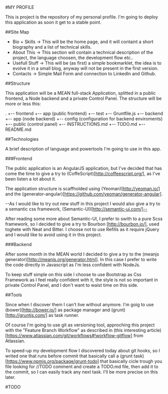 #MY PROFILE

This is project is the repository of my personal profile. I'm going to deploy this application as soon it get to a stable point.

##Site Map

- Bio + Skills -> This will be the home page, and it will containt a short biography and a list of technical skills.
- About This -> This section will contain a technical description of the project, the language choosen, the development flow etc..
- Usefull Stuff -> This will be (as first) a simple bookmarklet, the idea is to evolve it in a small blog, anyway will not be present in the first version.
- Contacts -> Simple Mail Form and connection to LinkedIn and Github.

##Structure

This application will be a MEAN full-stack Application, splitted in a public frontend, a Node backend and a private Control Panel. The structure will be more or less this:

.
+-- frontend
    +-- app (public frontend)
    +-- test
    +-- Gruntfile.js
+-- backend
    +-- app (node backend)
    +-- config (configuration for backend enviroments)
    +-- public (control panel)
+-- INSTRUCTIONS.md
+-- TODO.md
+-- README.md

##Technologies

A brief description of language and powertools I'm going to use in this app.

###Frontend

The public application is an AngularJS application, but I've decided that has come the time to give a try to (CoffeScript)[http://coffeescript.org/], as I've been listen a lot about it.

The application structure is scaffholded using (Yeoman)[http://yeoman.io/] and the (generator-angular)[https://github.com/yeoman/generator-angular].

--As I would like to try out new stuff in this project I would also give a try to a semantic css framework, (Semantic-UI)[http://semantic-ui.com/]--

After reading some more about Semantic-UI, I prefer to swith to a pure Scss framework, so I decided to give a try to Bourbon [http://bourbon.io/], used toghete with Neat and Bitter. I choose not to use Refills as it require jQuery and I would like to avoid using it in this project.

###Backend

After some month in the MEAN world I decided to give a try to the (meanjs generator)[http://meanjs.org/generator.html]. In this case I prefer to write the code directly in Javascript as I'm less confident with NodeJs.

To keep stuff simple on this side I choose to use Bootstrap as Css Framework as I feel really confident with it, the style is not so important in private Control Panel, and I don't want to waist time on this side.

##Tools

Since when I discover them I can't live without anymore. I'm goig to use (bower)[http://bower.io/] as package manager and (grunt)[http://gruntjs.com/] as task runner.

Of course I'm going to use git as versioning tool, approching this project with the "Feature Branch Workflow" as described in (this interesting article)[https://www.atlassian.com/git/workflows#!workflow-gitflow] from Atlassian.

To speed-up my development flow I discovered today about git hooks, so I writed one that runs before commit that basically call a (grunt task)[https://www.npmjs.org/package/grunt-todo] that basically cicle trough you file looking for //TODO comment and create a TODO.md file, then add it to the commit, so I can easily track any next task. I'll be more precise on this later.



#TODO